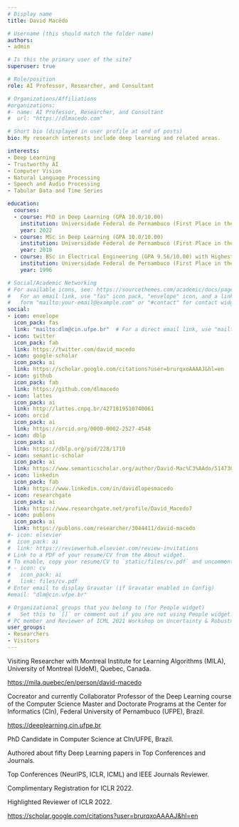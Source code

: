```yaml
---
# Display name
title: David Macêdo

# Username (this should match the folder name)
authors:
- admin

# Is this the primary user of the site?
superuser: true

# Role/position
role: AI Professor, Researcher, and Consultant

# Organizations/Affiliations
#organizations:
#- name: AI Professor, Researcher, and Consultant
#  url: "https://dlmacedo.com"

# Short bio (displayed in user profile at end of posts)
bio: My research interests include deep learning and related areas.

interests:
- Deep Learning
- Trustworthy AI
- Computer Vision
- Natural Language Processing
- Speech and Audio Processing
- Tabular Data and Time Series

education:
  courses:
  - course: PhD in Deep Learning (GPA 10.0/10.00)
    institution: Universidade Federal de Pernambuco (First Place in the Admission Process)
    year: 2022
  - course: MSc in Deep Learning (GPA 10.0/10.00)
    institution: Universidade Federal de Pernambuco (First Place in the Admission Process)
    year: 2018
  - course: BSc in Electrical Engineering (GPA 9.56/10.00) with Highest Academic Distinction (Best Overall Student)
    institution: Universidade Federal de Pernambuco (First Place in the Admission Process)
    year: 1996

# Social/Academic Networking
# For available icons, see: https://sourcethemes.com/academic/docs/page-builder/#icons
#   For an email link, use "fas" icon pack, "envelope" icon, and a link in the
#   form "mailto:your-email@example.com" or "#contact" for contact widget.
social:
- icon: envelope
  icon_pack: fas
  link: "mailto:dlm@cin.ufpe.br"  # For a direct email link, use "mailto:dlm@cin.ufpe.br".
- icon: twitter
  icon_pack: fab
  link: https://twitter.com/david_macedo
- icon: google-scholar
  icon_pack: ai
  link: https://scholar.google.com/citations?user=brurqxoAAAAJ&hl=en
- icon: github
  icon_pack: fab
  link: https://github.com/dlmacedo
- icon: lattes
  icon_pack: ai
  link: http://lattes.cnpq.br/4271819510740061
- icon: orcid
  icon_pack: ai
  link: https://orcid.org/0000-0002-2527-4548
- icon: dblp
  icon_pack: ai
  link: https://dblp.org/pid/228/1710
- icon: semantic-scholar
  icon_pack: ai
  link: https://www.semanticscholar.org/author/David-Mac%C3%AAdo/51473026
- icon: linkedin
  icon_pack: fab
  link: https://www.linkedin.com/in/davidlopesmacedo
- icon: researchgate
  icon_pack: ai
  link: https://www.researchgate.net/profile/David_Macedo7
- icon: publons
  icon_pack: ai
  link: https://publons.com/researcher/3044411/david-macedo
#- icon: elsevier
#  icon_pack: ai
#  link: https://reviewerhub.elsevier.com/review-invitations
# Link to a PDF of your resume/CV from the About widget.
# To enable, copy your resume/CV to `static/files/cv.pdf` and uncomment the lines below.
# - icon: cv
#   icon_pack: ai
#   link: files/cv.pdf
# Enter email to display Gravatar (if Gravatar enabled in Config)
#email: "dlm@cin.ufpe.br"

# Organizational groups that you belong to (for People widget)
#   Set this to `[]` or comment out if you are not using People widget.
# PC member and Reviewer of ICML 2021 Workshop on Uncertainty & Robustness in Deep Learning.
user_groups:
- Researchers
- Visitors
---
```


Visiting Researcher with Montreal Institute for Learning Algorithms (MILA), University of Montreal (UdeM), Quebec, Canada.

https://mila.quebec/en/person/david-macedo

Cocreator and currently Collaborator Professor of the Deep Learning course of the Computer Science Master and Doctorate Programs at the Center for Informatics (CIn), Federal University of Pernambuco (UFPE), Brazil.

https://deeplearning.cin.ufpe.br

PhD Candidate in Computer Science at CIn/UFPE, Brazil.

Authored about fifty Deep Learning papers in Top Conferences and Journals.

Top Conferences (NeurIPS, ICLR, ICML) and IEEE Journals Reviewer.

Complimentary Registration for ICLR 2022.

Highlighted Reviewer of ICLR 2022.

https://scholar.google.com/citations?user=brurqxoAAAAJ&hl=en

